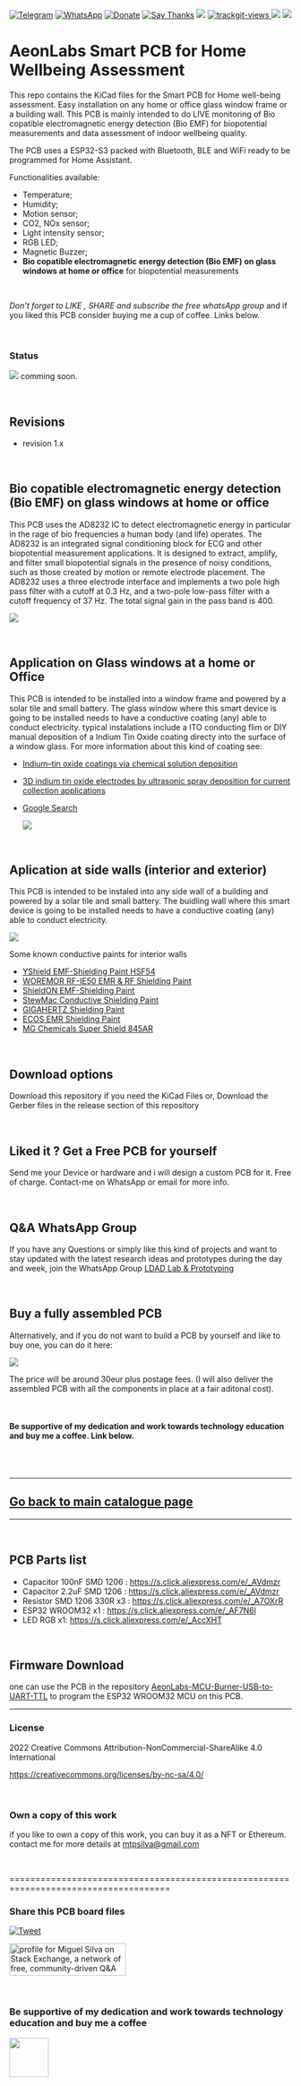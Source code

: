 [![Telegram](https://img.shields.io/badge/join-telegram-blue.svg?style=for-the-badge)](https://t.me/+W4rVVa0_VLEzYmI0)
 [![WhatsApp](https://img.shields.io/badge/join-whatsapp-green.svg?style=for-the-badge)](https://chat.whatsapp.com/FkNC7u83kuy2QRA5sqjBVg) 
 [![Donate](https://img.shields.io/badge/donate-$-brown.svg?style=for-the-badge)](http://paypal.me/mtpsilva)
 [![Say Thanks](https://img.shields.io/badge/Say%20Thanks-!-yellow.svg?style=for-the-badge)](https://saythanks.io/to/mtpsilva)
![](https://img.shields.io/github/last-commit/aeonSolutions/AeonLabs-Smart-PCB-for-Home-wellbeing-assessment)
<a href="https://trackgit.com">
<img src="https://us-central1-trackgit-analytics.cloudfunctions.net/token/ping/l9sivhsnwk9qr3uuwl9s" alt="trackgit-views" />
</a>
![](https://views.whatilearened.today/views/github/aeonSolutions/AeonLabs-Smart-PCB-for-Home-wellbeing-assessment.svg)
![](https://img.shields.io/github/downloads/aeonSolutions/AeonLabs-Smart-PCB-for-Home-wellbeing-assessment/total)

# AeonLabs Smart PCB for Home Wellbeing Assessment
This repo contains the KiCad files for the Smart PCB for Home well-being assessment. Easy installation on any home or office glass window frame or a building wall. This PCB is mainly intended to do LIVE monitoring of Bio copatible electromagnetic energy detection (Bio EMF)  for biopotential measurements and data assessment of indoor wellbeing quality.  

The PCB uses a ESP32-S3 packed with Bluetooth, BLE and WiFi ready to be programmed for Home Assistant.  

Functionalities available: 

* Temperature;
* Humidity;
* Motion sensor;
* CO2, NOx sensor;
* Light intensity sensor;
* RGB LED;
* Magnetic Buzzer;
* **Bio copatible electromagnetic energy detection (Bio EMF) on glass windows at home or office** for biopotential measurements
  
<br>

*Don't forget to LIKE , SHARE and subscribe the free whatsApp group* and if you liked this PCB consider buying me a cup of coffee. Links below.

  
<br>

### Status
![](https://github.com/aeonSolutions/AeonLabs-Home-Automation-Smart-Coffee-MAchine-Addon/blob/main/designs/working_red.png)  comming soon.
  
<br>

## Revisions
- revision 1.x
  
<br>

## Bio copatible electromagnetic energy detection (Bio EMF) on glass windows at home or office
This PCB uses the AD8232 IC to detect electromagnetic energy in particular in the rage of bio frequencies a human body (and life) operates. The AD8232 is an integrated signal conditioning block for ECG and other biopotential measurement applications. It is designed to extract, amplify, and filter small biopotential signals in the presence of noisy conditions, such as those created by motion or remote electrode placement. The AD8232 uses a three electrode interface and implements a two pole high pass filter with a cutoff at 0.3 Hz, and a two-pole low-pass filter with a cutoff frequency of 37 Hz. The total signal gain in the pass band is 400.
  
  ![](https://github.com/aeonSolutions/AeonLabs-Smart-PCB-for-Home-wellbeing-assessment/blob/main/ITOglass.png)
  
<br>

## Application on Glass windows at a home or Office
This PCB is intended to be installed into a window frame and powered by a solar tile and small battery. 
The glass window where this smart device is going to be installed needs to have a conductive coating (any) able to conduct electricity. typical instalations include a ITO conducting flim or DIY manual deposition of a Indium Tin Oxide coating directy into the surface of a window glass. For more information about this kind of coating see:
- [Indium–tin oxide coatings via chemical solution deposition](https://www.sciencedirect.com/science/article/pii/S0040609001010355)
- [3D indium tin oxide electrodes by ultrasonic spray deposition for current collection applications](https://documentserver.uhasselt.be/bitstream/1942/24191/2/3D%20ITO.pdf)
- [Google Search](https://www.google.com/search?q=how+to+coat+Indium+Tin+Oxide+coating&newwindow=1&client=opera&hs=YNl&sxsrf=ALiCzsZfq7i8afkfdW12YNC3LsOIarazfQ%3A1666953136011&ei=sK9bY9Ukh9ySBfGnv7AB&ved=0ahUKEwjVvJ2s3IL7AhUHrqQKHfHTDxYQ4dUDCA4&uact=5&oq=how+to+coat+Indium+Tin+Oxide+coating&gs_lp=Egdnd3Mtd2l6uAED-AEBMgcQABgeGKIEMgUQABiiBDIFEAAYogQyBRAAGKIEMgUQABiiBMICChAAGEcY1gQYsAOQBghI4y1Qnx1Y_ylwAngByAEAkAEBmAH_AaABxAyqAQYwLjExLjHiAwQgTRgB4gMEIEEYAOIDBCBGGACIBgE&sclient=gws-wiz)
  
  [![](...)](https://youtu.be/mHKuA5OZdmU)
<br>

## Aplication at side walls (interior and exterior)
This PCB is intended to be instaled into any side wall of a building and powered by a solar tile and small battery. The buidling wall where this smart device is going to be installed needs to have a conductive coating (any) able to conduct electricity.

![](https://github.com/aeonSolutions/AeonLabs-Smart-PCB-for-Home-wellbeing-assessment/blob/main/7-Best-EMF-Shielding-Paints.jpg)

Some known conductive paints for interior walls
- [ YShield EMF-Shielding Paint HSF54]()
- [ WOREMOR RF-IE50 EMR & RF Shielding Paint](https://www.amazon.fr/dp/B073C4F2NY/ref=as_li_ss_tl?language=en_US&linkCode=gs2&linkId=c3ad933b28408dcac3eb2fe46142790b&tag=digitalcare0d-21)
- [ShieldON EMF-Shielding Paint]()
- [StewMac Conductive Shielding Paint](https://www.amazon.fr/dp/B01HUD0JEG/ref=as_li_ss_tl?language=en_US&linkCode=gs2&linkId=96e9e9c0d5f22df15a566c0d0f276f68&tag=digitalcare0d-21)
- [GIGAHERTZ Shielding Paint](https://gigahertz-solutions.com/Shielding)
- [ECOS EMR Shielding Paint](https://ecospaints.net/EMR-Shielding-Paint)
- [MG Chemicals Super Shield 845AR]()
 
<br>

## Download options
Download this repository if you need the KiCad Files or, Download the Gerber files in the release section of this repository
  
<br>

## Liked it ? Get a Free PCB for yourself
Send me your Device or hardware and i will design a custom PCB for it. Free of charge. Contact-me on WhatsApp or email for more info. 

  
<br>

## Q&A WhatsApp Group
If you have any Questions or simply  like this kind of projects and want to stay updated with the latest research ideas and prototypes during the day and week, join the WhatsApp Group
[LDAD Lab & Prototyping](https://chat.whatsapp.com/FkNC7u83kuy2QRA5sqjBVg)
  
<br>

## Buy a fully assembled PCB
Alternatively, and if you do not want to build a PCB by yourself and like to buy one, you can do it here:

[![](https://github.com/aeonSolutions/PCB-Prototyping-Catalogue/blob/main/tindie_sell.png)](https://www.tindie.com/stores/aeonlabs/)

The price will be around 30eur plus postage fees.
(I will also deliver the assembled PCB with all the components in place at a fair aditonal cost).
  
<br>

#### Be supportive of my dedication and work towards technology education and buy me a coffee. Link below.

<br>
<br>

________________________________________________________________________________________________________________
## [Go back to main catalogue page](https://github.com/aeonSolutions/PCB-Prototyping-Catalogue)
________________________________________________________________________________________________________________

  
<br>

## PCB Parts list
- Capacitor 100nF SMD 1206 : https://s.click.aliexpress.com/e/_AVdmzr
- Capacitor 2.2uF SMD 1206 : https://s.click.aliexpress.com/e/_AVdmzr
- Resistor SMD 1206 330R x3 : https://s.click.aliexpress.com/e/_A7OXrR
- ESP32 WROOM32 x1 : https://s.click.aliexpress.com/e/_AF7N6l
- LED RGB x1: https://s.click.aliexpress.com/e/_AccXHT

  
<br>

## Firmware Download 
one can use the PCB in the repository [AeonLabs-MCU-Burner-USB-to-UART-TTL](https://github.com/aeonSolutions/AeonLabs-MCU-Burner-USB-to-UART-TTL) to program the ESP32 WROOM32 MCU on this PCB.


______________________________________________________________________________________________________________________________

### License
2022 Creative Commons Attribution-NonCommercial-ShareAlike 4.0 International

https://creativecommons.org/licenses/by-nc-sa/4.0/
  
<br>

### Own a copy of this work
if you like to own a copy of this work, you can buy it as a NFT or Ethereum. contact me for more details at mtpsilva@gmail.com
  
<br>

=====================================================================================
### Share this PCB board files
[![Tweet](https://img.shields.io/twitter/url/http/shields.io.svg?style=social)](https://twitter.com/intent/tweet?original_referer=https%3A%2F%2Fjitpack.io%2F&ref_src=twsrc%5Etfw&text=Version%201.0%20of%20![](https://github.com/aeonSolutions/AeonLabs-Home-Automation-Smart-Coffee-MAchine-Addon/blob/main/designs/pcb_back.png)%20is%20now%20available%20on%20&tw_p=tweetbutton&url=http%3A%2F%2Fgithub.com%2FaeonSolutions%2F![](https://github.com/aeonSolutions/AeonLabs-Home-Automation-Smart-Coffee-MAchine-Addon/blob/main/designs/pcb_back.png))

<a href="https://stackexchange.com/users/18907312/miguel-silva"><img src="https://stackexchange.com/users/flair/18907312.png" width="208" height="58" alt="profile for Miguel Silva on Stack Exchange, a network of free, community-driven Q&amp;A sites" title="profile for Miguel Silva on Stack Exchange, a network of free, community-driven Q&amp;A sites" /></a>
  
<br>

### Be supportive of my dedication and work towards technology education and buy me a coffee

[<img src="https://cdn.buymeacoffee.com/buttons/v2/default-yellow.png" data-canonical-src="https://cdn.buymeacoffee.com/buttons/v2/default-yellow.png" height="70" />](https://www.buymeacoffee.com/migueltomas)


